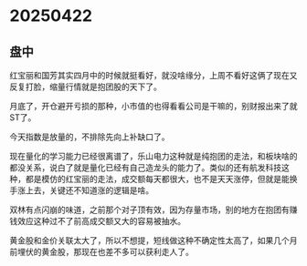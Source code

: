 # 20250422

## 盘中

红宝丽和国芳其实四月中的时候就挺看好，就没啥缘分，上周不看好这俩了现在又反复打脸，缩量行情就是抱团股的天下了。

月底了，开仓避开亏损的那种，小市值的也得看看公司是干嘛的，别财报出来了就ST了。

今天指数是放量的，不排除先向上补缺口了。

现在量化的学习能力已经很离谱了，乐山电力这种就是纯抱团的走法，和板块啥的都没关系，说白了就是量化已经有自己造龙头的能力了。类似的还有航发科技这种，都是模仿的红宝丽的走法，成交额每天都很大，也不是天天涨停，但就是能换手涨上去，关键还不知道涨的逻辑是啥。

双林有点闪崩的味道，之前那个对子顶有效，因为存量市场，别的地方在抱团有赚钱效应这种过不了前高成交额又大的容易被抽水。

黄金股和金价关联太大了，所以不想提，短线做这种不确定性太高了，如果几个月前埋伏的黄金股，那现在也差不多可以获利走人了。
